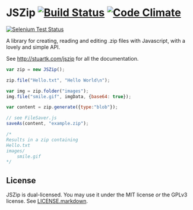 JSZip [![Build Status](https://api.travis-ci.org/Stuk/jszip.svg?branch=master)](http://travis-ci.org/Stuk/jszip) [![Code Climate](https://codeclimate.com/github/Stuk/jszip/badges/gpa.svg)](https://codeclimate.com/github/Stuk/jszip)
=====

[![Selenium Test Status](https://saucelabs.com/browser-matrix/jszip.svg)](https://saucelabs.com/u/jszip)

A library for creating, reading and editing .zip files with Javascript, with a
lovely and simple API.

See http://stuartk.com/jszip for all the documentation.

```javascript
var zip = new JSZip();

zip.file("Hello.txt", "Hello World\n");

var img = zip.folder("images");
img.file("smile.gif", imgData, {base64: true});

var content = zip.generate({type:"blob"});

// see FileSaver.js
saveAs(content, "example.zip");

/*
Results in a zip containing
Hello.txt
images/
    smile.gif
*/
```
License
-------

JSZip is dual-licensed. You may use it under the MIT license *or* the GPLv3
license. See [LICENSE.markdown](LICENSE.markdown).
